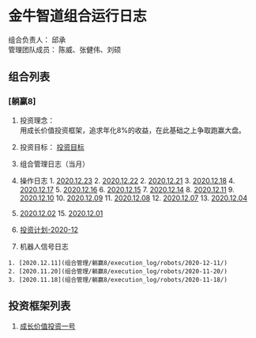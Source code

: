 # 金牛智道组合运行日志
组合负责人： 邱承  
管理团队成员： 陈威、张健伟、刘硕

## 组合列表
### [躺赢8]
1. 投资理念：  
用成长价值投资框架，追求年化8%的收益，在此基础之上争取跑赢大盘。  
2. 投资目标：
[投资目标](组合管理/躺赢8/target.md)  
3. 组合管理日志（当月）
  1. 操作日志
    1. [2020.12.23](组合管理/躺赢8/execution_log/operations/2020-12-23.md)
    2. [2020.12.22](组合管理/躺赢8/execution_log/operations/2020-12-22.md)
    2. [2020.12.21](组合管理/躺赢8/execution_log/operations/2020-12-21.md)
    3. [2020.12.18](组合管理/躺赢8/execution_log/operations/2020-12-18.md)
    4. [2020.12.17](组合管理/躺赢8/execution_log/operations/2020-12-17.md)
    5. [2020.12.16](组合管理/躺赢8/execution_log/operations/2020-12-16.md)
    6. [2020.12.15](组合管理/躺赢8/execution_log/operations/2020-12-15.md)
    7. [2020.12.14](组合管理/躺赢8/execution_log/operations/2020-12-14.md)
    8. [2020.12.11](组合管理/躺赢8/execution_log/operations/2020-12-11.md)
    9. [2020.12.10](组合管理/躺赢8/execution_log/operations/2020-12-10.md)
    10. [2020.12.09](组合管理/躺赢8/execution_log/operations/2020-12-09.md)
    11. [2020.12.08](组合管理/躺赢8/execution_log/operations/2020-12-08.md)
    12. [2020.12.07](组合管理/躺赢8/execution_log/operations/2020-12-07/)
    13. [2020.12.04](组合管理/躺赢8/execution_log/operations/2020-12-04/)
14. [2020.12.02](组合管理/躺赢8/execution_log/operations/2020-12-02/)
    15. [2020.12.01](组合管理/躺赢8/execution_log/operations/2020-12-01/)
  16. [投资计划-2020-12](组合管理/躺赢8/execution_log/operations/2020-12-投资计划.md)
    
  2. 机器人信号日志
  
    1. [2020.12.11](组合管理/躺赢8/execution_log/robots/2020-12-11/)
    2. [2020.11.20](组合管理/躺赢8/execution_log/robots/2020-11-20/)
    3. [2020.11.18](组合管理/躺赢8/execution_log/robots/2020-11-18/)


## 投资框架列表

1. [成长价值投资一号](投资框架/成长价值投资一号/framework)

